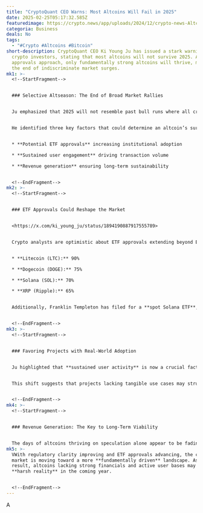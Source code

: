 ```yaml
---
title: "CryptoQuant CEO Warns: Most Altcoins Will Fail in 2025"
date: 2025-02-25T05:17:32.585Z
featuredimage: https://crypto.news/app/uploads/2024/12/crypto-news-Altcoins-option03-1380x820.webp
categoria: Business
deals: No
tags:
  - "#Crypto #Altcoins #Bitcoin"
short-description: CryptoQuant CEO Ki Young Ju has issued a stark warning for
  crypto investors, stating that most altcoins will not survive 2025. As ETF
  approvals approach, only fundamentally strong altcoins will thrive, marking
  the end of indiscriminate market surges.
mk1: >-
  <!--StartFragment-->


  ### Selective Altseason: The End of Broad Market Rallies


  Ju emphasized that 2025 will not resemble past bull runs where all cryptocurrencies experienced massive gains. Instead, he predicts a **"selective altseason,"** where only projects with strong fundamentals will succeed.


  He identified three key factors that could determine an altcoin’s survival:


  * **Potential ETF approvals** increasing institutional adoption

  * **Sustained user engagement** driving transaction volume

  * **Revenue generation** ensuring long-term sustainability


  <!--EndFragment-->
mk2: >-
  <!--StartFragment-->


  ### ETF Approvals Could Reshape the Market


  <https://x.com/ki_young_ju/status/1894190887917555789>


  Crypto analysts are optimistic about ETF approvals extending beyond Bitcoin and Ethereum. Bloomberg’s James Seyffart and Eric Balchunas estimate approval probabilities for several altcoins:


  * **Litecoin (LTC):** 90%

  * **Dogecoin (DOGE):** 75%

  * **Solana (SOL):** 70%

  * **XRP (Ripple):** 65%


  Additionally, Franklin Templeton has filed for a **spot Solana ETF**, while Brazil is set to launch the world’s first **spot XRP ETF**, further fueling institutional interest in altcoins.


  <!--EndFragment-->
mk3: >-
  <!--StartFragment-->


  ### Favoring Projects with Real-World Adoption


  Ju highlighted that **sustained user activity** is now a crucial factor in an altcoin's success. Unlike previous cycles, investors are shifting their focus to **ecosystems with real-world utility, high transaction volumes, and strong fee generation.**


  This shift suggests that projects lacking tangible use cases may struggle to retain value in 2025.


  <!--EndFragment-->
mk4: >-
  <!--StartFragment-->


  ### Revenue Generation: The Key to Long-Term Viability


  The days of altcoins thriving on speculation alone appear to be fading. Investors are now prioritizing **revenue-generating projects with sustainable business models.** This evolution marks a departure from previous bull runs, where hype and speculation often fueled market rallies.
mk5: >-
  VWith regulatory clarity improving and ETF approvals advancing, the crypto
  market is moving toward a more **fundamentally driven** landscape. As a
  result, altcoins lacking strong financials and active user bases may face a
  **harsh reality** in the coming year.


  <!--EndFragment-->
---
```

A